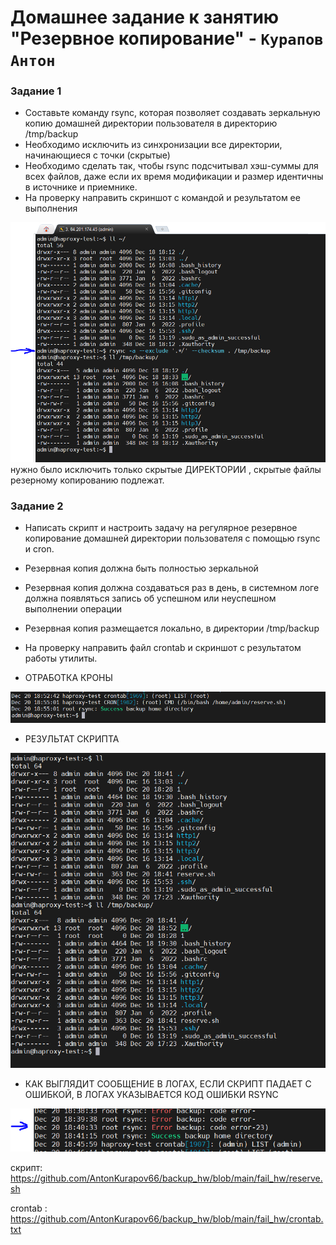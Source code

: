 # Домашнее задание к занятию "Резервное копирование" - `Курапов Антон`

### Задание 1
* Составьте команду rsync, которая позволяет создавать зеркальную копию домашней директории пользователя в директорию /tmp/backup
* Необходимо исключить из синхронизации все директории, начинающиеся с точки (скрытые)
* Необходимо сделать так, чтобы rsync подсчитывал хэш-суммы для всех файлов, даже если их время модификации и размер идентичны в источнике и приемнике.
* На проверку направить скриншот с командой и результатом ее выполнения


![alt text](https://github.com/AntonKurapov66/backup_hw/blob/main/img/01.PNG)
нужно было исключить только скрытые ДИРЕКТОРИИ , скрытые файлы резерному копированию подлежат.

### Задание 2
* Написать скрипт и настроить задачу на регулярное резервное копирование домашней директории пользователя с помощью rsync и cron.
* Резервная копия должна быть полностью зеркальной
* Резервная копия должна создаваться раз в день, в системном логе должна появляться запись об успешном или неуспешном выполнении операции
* Резервная копия размещается локально, в директории /tmp/backup
* На проверку направить файл crontab и скриншот с результатом работы утилиты.

* ОТРАБОТКА КРОНЫ  
  
![alt text](https://github.com/AntonKurapov66/backup_hw/blob/main/img/02_1.PNG)

* РЕЗУЛЬТАТ СКРИПТА
  
![alt text](https://github.com/AntonKurapov66/backup_hw/blob/main/img/02_2.PNG)

* КАК ВЫГЛЯДИТ СООБЩЕНИЕ В ЛОГАХ, ЕСЛИ СКРИПТ ПАДАЕТ С ОШИБКОЙ, В ЛОГАХ УКАЗЫВАЕТСЯ КОД ОШИБКИ RSYNC 
  
![alt text](https://github.com/AntonKurapov66/backup_hw/blob/main/img/02_3.PNG)  


скрипт: https://github.com/AntonKurapov66/backup_hw/blob/main/fail_hw/reserve.sh

crontab : https://github.com/AntonKurapov66/backup_hw/blob/main/fail_hw/crontab.txt
